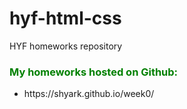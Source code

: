 # hyf-html-css
HYF homeworks repository

<h3 style="color: green">My homeworks hosted on Github:</h3>
<ul>
  <li>
     https://shyark.github.io/week0/
  </li>
</ul>
